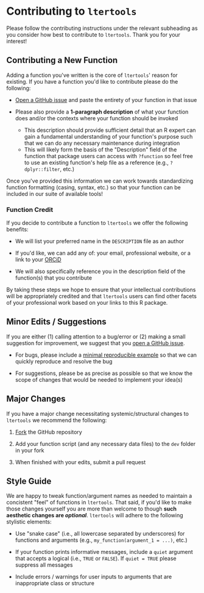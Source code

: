 # Contributing to `ltertools`

Please follow the contributing instructions under the relevant subheading as you consider how best to contribute to `ltertools`. Thank you for your interest!

## Contributing a New Function

Adding a function you've written is the core of `ltertools`' reason for existing. If you have a function you'd like to contribute please do the following:

- [Open a GitHub issue](https://github.com/lter/ltertools/issues) and paste the entirety of your function in that issue

- Please also provide a **1-paragraph description** of what your function does and/or the contexts where your function should be invoked

    - This description should provide sufficient detail that an R expert can gain a fundamental understanding of your function's purpose such that we can do any necessary maintenance during integration
    - This will likely form the basis of the "Description" field of the function that package users can access with `?function` so feel free to use an existing function's help file as a reference (e.g., `?dplyr::filter`, etc.)

Once you've provided this information we can work towards standardizing function formatting (casing, syntax, etc.) so that your function can be included in our suite of available tools!

### Function Credit

If you decide to contribute a function to `ltertools` we offer the following benefits:

- We will list your preferred name in the `DESCRIPTION` file as an author

- If you'd like, we can add any of: your email, professional website, or a link to your [ORCiD](https://orcid.org/)

- We will also specifically reference you in the description field of the function(s) that you contribute

By taking these steps we hope to ensure that your intellectual contributions will be appropriately credited and that `ltertools` users can find other facets of your professional work based on your links to this R package.

## Minor Edits / Suggestions

If you are either (1) calling attention to a bug/error or (2) making a small suggestion for improvement, we suggest that you [open a GitHub issue](https://github.com/lter/ltertools/issues).

- For bugs, please include a [minimal reproducible example](https://stackoverflow.com/help/minimal-reproducible-example) so that we can quickly reproduce and resolve the bug

- For suggestions, please be as precise as possible so that we know the scope of changes that would be needed to implement your idea(s)

## Major Changes

If you have a major change necessitating systemic/structural changes to `ltertools` we recommend the following:

1. [Fork](https://docs.github.com/en/get-started/quickstart/fork-a-repo) the GitHub repository

2. Add your function script (and any necessary data files) to the `dev` folder in your fork

3. When finished with your edits, submit a pull request

## Style Guide

We are happy to tweak function/argument names as needed to maintain a concistent "feel" of functions in `ltertools`. That said, if you'd like to make those changes yourself you are more than welcome to though **such aesthetic changes are _optional_**. `ltertools` will adhere to the following stylistic elements:

- Use "snake case" (i.e., all lowercase separated by underscores) for functions and arguments (e.g., `my_function(argument_1 = ...)`, etc.)

- If your function prints informative messages, include a `quiet` argument that accepts a logical (i.e., `TRUE` or `FALSE`). If `quiet = TRUE` please suppress all messages

- Include errors / warnings for user inputs to arguments that are inappropriate class or structure
